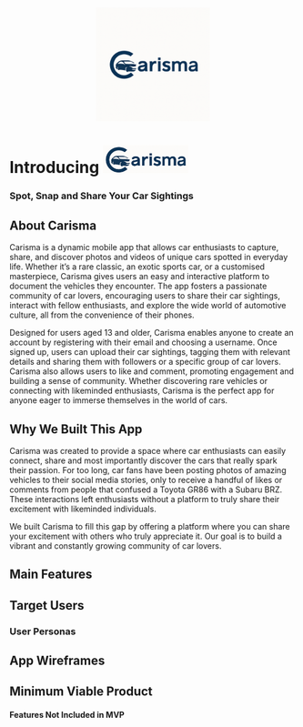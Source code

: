 <div align="center">
  <img src="Carisma.png" alt="Carisma Logo" width="200"/>
</div>

# Introducing <img src="cropped Carisma.png" alt="Carisma Logo" width="150"/>
### Spot, Snap and Share Your Car Sightings

## About Carisma
Carisma is a dynamic mobile app that allows car enthusiasts to capture, share, and discover photos and videos of unique cars spotted in everyday life. Whether it’s a rare classic, an exotic sports car, or a customised masterpiece, Carisma gives users an easy and interactive platform to document the vehicles they encounter. The app fosters a passionate community of car lovers, encouraging users to share their car sightings, interact with fellow enthusiasts, and explore the wide world of automotive culture, all from the convenience of their phones. 

Designed for users aged 13 and older, Carisma enables anyone to create an account by registering with their email and choosing a username. Once signed up, users can upload their car sightings, tagging them with relevant details and sharing them with followers or a specific group of car lovers. Carisma also allows users to like and comment, promoting engagement and building a sense of community. Whether discovering rare vehicles or connecting with likeminded enthusiasts, Carisma is the perfect app for anyone eager to immerse themselves in the world of cars.

## Why We Built This App
Carisma was created to provide a space where car enthusiasts can easily connect, share and most importantly discover the cars that really spark their passion. For too long, car fans have been posting photos of amazing vehicles to their social media stories, only to receive a handful of likes or comments from people that confused a Toyota GR86 with a Subaru BRZ. These interactions left enthusiasts without a platform to truly share their excitement with likeminded individuals.

We built Carisma to fill this gap by offering a platform where you can share your excitement with others who truly appreciate it. Our goal is to build a vibrant and constantly growing community of car lovers.  

## Main Features


## Target Users

### User Personas

## App Wireframes

## Minimum Viable Product 

#### Features Not Included in MVP
